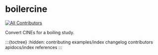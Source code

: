# boilercine

[![All Contributors](https://img.shields.io/github/all-contributors/softboiler/boilercine?color=ee8449&style=flat-square)](../README.md#contributors)

Convert CINEs for a boiling study.

:::{toctree}
:hidden:
contributing
examples/index
changelog
contributors
apidocs/index
references
:::
